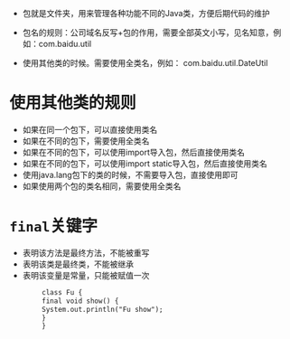 * 包就是文件夹，用来管理各种功能不同的Java类，方便后期代码的维护
* 包名的规则：公司域名反写+包的作用，需要全部英文小写，见名知意，例如：com.baidu.util

* 使用其他类的时候。需要使用全类名，例如：
  com.baidu.util.DateUtil

# 使用其他类的规则

* 如果在同一个包下，可以直接使用类名
* 如果在不同的包下，需要使用全类名
* 如果在不同的包下，可以使用import导入包，然后直接使用类名
* 如果在不同的包下，可以使用import static导入包，然后直接使用类名
* 使用java.lang包下的类的时候，不需要导入包，直接使用即可
* 如果使用两个包的类名相同，需要使用全类名

# `final`关键字

* 表明该方法是最终方法，不能被重写
* 表明该类是最终类，不能被继承
* 表明该变量是常量，只能被赋值一次

```dtd
        class Fu {
        final void show() {
        System.out.println("Fu show");
        }
        }
```